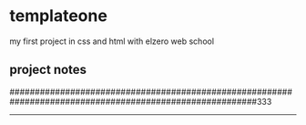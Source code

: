  # templateone
my first project in css and html with elzero web school
## project  notes
#########################################################################################################333
____________________________

